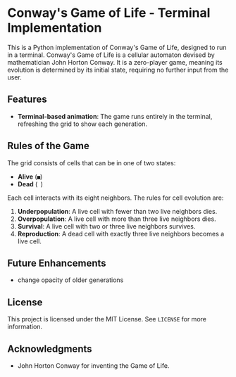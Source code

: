 # Conway's Game of Life - Terminal Implementation

This is a Python implementation of Conway's Game of Life, designed to run in a terminal. Conway's Game of Life is a cellular automaton devised by mathematician John Horton Conway. It is a zero-player game, meaning its evolution is determined by its initial state, requiring no further input from the user.

## Features
- **Terminal-based animation**: The game runs entirely in the terminal, refreshing the grid to show each generation.

## Rules of the Game
The grid consists of cells that can be in one of two states:
- **Alive** (`■`)
- **Dead** (` `)

Each cell interacts with its eight neighbors. The rules for cell evolution are:
1. **Underpopulation**: A live cell with fewer than two live neighbors dies.
2. **Overpopulation**: A live cell with more than three live neighbors dies.
3. **Survival**: A live cell with two or three live neighbors survives.
4. **Reproduction**: A dead cell with exactly three live neighbors becomes a live cell.

## Future Enhancements
- change opacity of older generations

## License
This project is licensed under the MIT License. See `LICENSE` for more information.

## Acknowledgments
- John Horton Conway for inventing the Game of Life.
